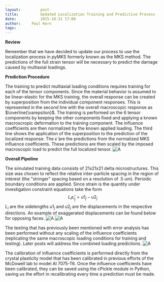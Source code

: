 ```yaml
---
layout:     	post
title:      	Updated Localization Training and Predictive Process
date:       	2015-10-31 17:00
author:     Paul Kern
tags:         
---
```

<!-- Start Writing Below in Markdown -->
**Review**

Remember that we have decided to update our process to use the localization process in pyMKS formerly known as the MKS method.
The predictions of the full strain tensor will be necessary to predict the damage caused by multiaxial loadings.

**Prediction Procedure**

The training to predict multiaxial loading conditions requires training for each of the tensor components.
Since the material behavior is assumed to be linear-elastic for the MKS training, the overall response can be created by superposition from the individual component responses.
This is represented in the second line with the overall macroscopic response as $\overline{\varepsilon}$. The training is performed on the 6 tensor components by keeping the other components fixed and applying a known macroscropic deformation to the training component. The influence coefficients are then normalized by the known applied loading.
The third line shows the application of the superposition to the prediction of the localized response. The $\hat{\varepsilon}$ are the predictions from the normalized MKS influence coefficients. These predictions are then scaled by the imposed macroscopic load to predict the full localized tensor.
![A](/MIC-AL7075-PARTICLES/img/Presentation_Images/Tensor.png)

**Overall Pipeline**

The simulated training data consists of 21x21x21 delta microstructures. This size was chosen to reflect the relative inter-particle spacing in the region of interest (the "stringer" spacing based on a resolution of .5 um).
Periodic boundary conditions are applied. Since strain is the quantity under investigation constraint equations take the form
$$L_i\bar{\varepsilon}_i_j = u1_j - u2_j$$
$L_i$ are the sidelengths $u1_j$ and $u2_j$ are the displacements in the respective directions. An example of exaggerated displacements can be found below for opposing faces.
![A](/MIC-AL7075-PARTICLES/img/Paul/Periodic1.png)
![A](/MIC-AL7075-PARTICLES/img/Paul/Periodic2.png)

The testing that has previously been mentioned with error analysis has been performed without any scaling of the influence coefficients (replicating the same macroscopic loading conditions for training and testing). Later posts will address the combined loading predictions. 
![A](/MIC-AL7075-PARTICLES/img/Presentation_Images/Pres2-Img2.png)

The calibration of influence coefficients is performed directly from the crystal plasticity model that has been calibrated in previous efforts of the McDowell lab to model Al 7075-T6.
Once the influence coefficients have been calibrated, they can be saved using the cPickle module in Python, saving us the effort in recalibrating every time a prediction must be made.
